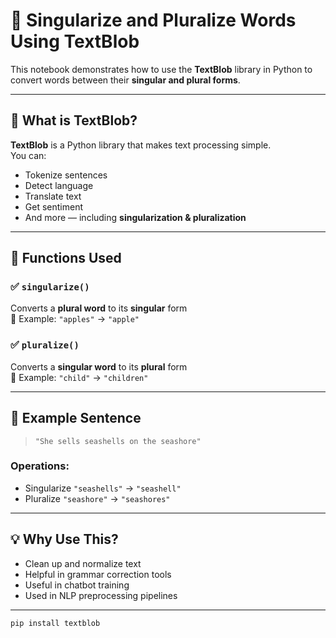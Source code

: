 # 📘 Singularize and Pluralize Words Using TextBlob

This notebook demonstrates how to use the **TextBlob** library in Python to convert words between their **singular and plural forms**.

---

## 📌 What is TextBlob?

**TextBlob** is a Python library that makes text processing simple.  
You can:
- Tokenize sentences
- Detect language
- Translate text
- Get sentiment
- And more — including **singularization & pluralization**

---

## 🔧 Functions Used

### ✅ `singularize()`
Converts a **plural word** to its **singular** form  
📌 Example: `"apples"` → `"apple"`

### ✅ `pluralize()`
Converts a **singular word** to its **plural** form  
📌 Example: `"child"` → `"children"`

---

## 📄 Example Sentence

> `"She sells seashells on the seashore"`

### Operations:

- Singularize `"seashells"` → `"seashell"`
- Pluralize `"seashore"` → `"seashores"`

---

## 💡 Why Use This?

- Clean up and normalize text
- Helpful in grammar correction tools
- Useful in chatbot training
- Used in NLP preprocessing pipelines

---


```bash
pip install textblob
